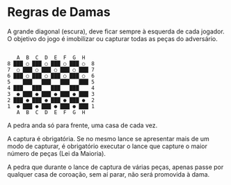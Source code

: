 # Regras de Damas

A grande diagonal (escura), deve ficar sempre à esquerda de cada jogador. O objetivo do jogo é imobilizar ou capturar todas as peças do adversário.

```ascii

   A  B  C  D  E  F  G  H
8 ███ ○ ███ ○ ███ ○ ███ ○  8
7  ○ ███ ○ ███ ○ ███ ○ ███ 7
6 ███ ○ ███ ○ ███ ○ ███ ○  6
5    ███   ███   ███   ███ 5
4 ███   ███   ███   ███    4
3  ● ███ ● ███ ● ███ ● ███ 3
2 ███ ● ███ ● ███ ● ███ ●  2
1  ● ███ ● ███ ● ███ ● ███ 1
   A  B  C  D  E  F  G  H

```

A pedra anda só para frente, uma casa de cada vez.

A captura é obrigatória. Se no mesmo lance se apresentar mais de um modo de capturar, é obrigatório executar o lance que capture o maior número de peças (Lei da Maioria).

A pedra que durante o lance de captura de várias peças, apenas passe por qualquer casa de coroação, sem aí parar, não será promovida à dama.

